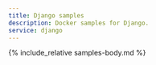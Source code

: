 ```yaml
---
title: Django samples
description: Docker samples for Django.
service: django
---
```


{% include_relative samples-body.md %}